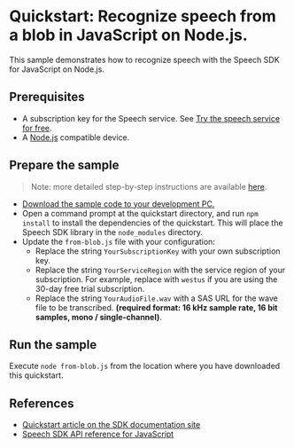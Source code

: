 # Quickstart: Recognize speech from a blob in JavaScript on Node.js.

This sample demonstrates how to recognize speech with the Speech SDK for JavaScript on Node.js.

## Prerequisites

* A subscription key for the Speech service. See [Try the speech service for free](https://docs.microsoft.com/azure/cognitive-services/speech-service/get-started).
* A [Node.js](https://nodejs.org) compatible device.

## Prepare the sample

> Note: more detailed step-by-step instructions are available [here](https://docs.microsoft.com/azure/cognitive-services/speech-service/quickstarts/from-blob?pivots=programming-language-javascript).

* [Download the sample code to your development PC.](/README.md#get-the-samples)
* Open a command prompt at the quickstart directory, and run `npm install` to install the dependencies of the quickstart.
  This will place the Speech SDK library in the `node_modules` directory.
* Update the `from-blob.js` file with your configuration:
  * Replace the string `YourSubscriptionKey` with your own subscription key.
  * Replace the string `YourServiceRegion` with the service region of your subscription.
    For example, replace with `westus` if you are using the 30-day free trial subscription.
  * Replace the string `YourAudioFile.wav` with a SAS URL for the wave file to be transcribed. **(required format: 16 kHz sample rate, 16 bit samples, mono / single-channel)**.

## Run the sample

Execute `node from-blob.js` from the location where you have downloaded this quickstart.

## References

* [Quickstart article on the SDK documentation site](https://docs.microsoft.com/azure/cognitive-services/speech-service/quickstarts/from-blob?pivots=programming-language-javascript)
* [Speech SDK API reference for JavaScript](https://aka.ms/csspeech/javascriptref)
